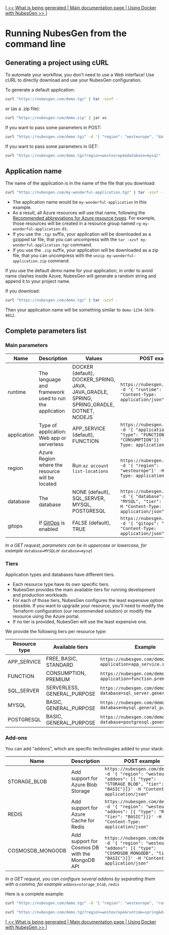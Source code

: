 [[ << What is being generated ](what-is-being-generated.md) |[ Main documentation page ](README.md) |[ Using Docker with NubesGen >> ](runtimes/docker.md)]

# Running NubesGen from the command line

## Generating a project using cURL

To automate your workflow, you don't need to use a Web interface! Use cURL to directly download and use your NubesGen configuration.

To generate a default application:

```bash
curl "https://nubesgen.com/demo.tgz" | tar -xzvf -
```

or (as a .zip file):

```bash
curl "https://nubesgen.com/demo.zip" | jar xv
```

If you want to pass some parameters in POST:

```bash
curl "https://nubesgen.com/demo.tgz" -d '{ "region": "westeurope", "database": { "type": "MYSQL", "tier": "BASIC"}}' -H "Content-Type: application/json"  | tar -xzvf -
```

If you want to pass some parameters in GET:

```bash
curl "https://nubesgen.com/demo.tgz?region=westeurope&database=mysql" | tar -xzvf -
```

## Application name

The name of the application is in the name of the file that you download:

```bash
curl "https://nubesgen.com/my-wonderful-application.tgz" | tar -xzvf -
```

- The application name would be `my-wonderful-application` in this example.
- As a result, all Azure resources will use that name, following the [Recommended abbreviations for Azure resource types](https://aka.ms/nubesgen-recommended-abbreviations).
  For example, those resources will be created in a resource group named `rg-my-wonderful-application-01`.
- If you use the `.tgz` suffix, your application will be downloaded as a gzipped tar file, that you can uncompress with the `tar -xzvf my-wonderful-application.tgz` command.
- If you use the `.zip` suffix, your application will be downloaded as a zip file, that you can uncompress with the `unzip my-wonderful-application.zip` command.

If you use the default *demo* name for your application, in order to avoid name clashes inside Azure, NubesGen will generate a random string and append it
to your project name.

If you download:

```bash
curl "https://nubesgen.com/demo.tgz" | tar -xzvf -
```

Then your application name will be something similar to `demo-1234-5678-9012`.

## Complete parameters list

### Main parameters

| Name  | Description  | Values  | POST example | GET example  |
|---|---|---|---|---|
| runtime |  The language and framework used to run the application | DOCKER (default), DOCKER_SPRING, JAVA, JAVA_GRADLE, SPRING, SPRING_GRADLE, DOTNET, NODEJS | `https://nubesgen.com/demo.tgz -d '{ "runtime": "JAVA"' -H "Content-Type: application/json"` | `https://nubesgen.com/demo.tgz?runtime=java`  |
| application  | Type of application: Web app or serverless  | APP_SERVICE (default), FUNCTION | `https://nubesgen.com/demo.tgz -d '{ "application": { "type": "FUNCTION", "tier": "CONSUMPTION"}}' -H "Content-Type: application/json"` | `https://nubesgen.com/demo.tgz?application=function`  |
| region  |  Azure Region where the resource will be located | Run `az account list-locations` | `https://nubesgen.com/demo.tgz -d '{ "region": "westeurope"}' -H "Content-Type: application/json"` | `https://nubesgen.com/demo.tgz?region=westeurope`  |
| database  |  The database | NONE (default), SQL_SERVER, MYSQL, POSTGRESQL  | `https://nubesgen.com/demo.tgz -d '{ "database": { "type": "MYSQL", "tier": "BASIC"}}' -H "Content-Type: application/json"` | `https://nubesgen.com/demo.tgz?database=mysql`  |
| gitops  |  If [GitOps](docs/gitops-overview.md) is enabled | FALSE (default), TRUE  | `https://nubesgen.com/demo.tgz -d '{ "gitops": "true"}' -H "Content-Type: application/json"` | `https://nubesgen.com/demo.tgz?gitops=true`  |

_In a GET request, parameters can be in uppercase or lowercase, for example `database=MYSQL`or `database=mysql`_

### Tiers

Application types and databases have different tiers.

- Each resource type have its own specific tiers.
- NubesGen provides the main available tiers for running development and production workloads.
- For each of those tiers, NubesGen configures the least expensive option possible. If you want to upgrade your resource, you'll need to modify the Terraform configuration (our recommended solution) or modify the resource using the Azure portal.
- If no tier is provided, NubesGen will use the least expensive one.

We provide the following tiers per resource type:

| Resource type  | Available tiers  | Example |
|---|---|---|
| APP_SERVICE | FREE, BASIC, STANDARD | `https://nubesgen.com/demo.tgz?application=app_service.standard` |
| FUNCTION | CONSUMPTION, PREMIUM | `https://nubesgen.com/demo.tgz?application=function.premium` |
| SQL_SERVER | SERVERLESS, GENERAL_PURPOSE | `https://nubesgen.com/demo.tgz?database=sql_server.general_purpose` |
| MYSQL | BASIC, GENERAL_PURPOSE | `https://nubesgen.com/demo.tgz?database=mysql.general_purpose` |
| POSTGRESQL |BASIC, GENERAL_PURPOSE | `https://nubesgen.com/demo.tgz?database=postgresql.general_purpose` |

### Add-ons

You can add "addons", which are specific technologies added to your stack:

| Name  | Description  | POST example | GET example  |
|---|---|---|---|
| STORAGE_BLOB  | Add support for Azure Blob Storage  | `https://nubesgen.com/demo.tgz -d '{ "region": "westeurope", "addons": [{ "type": "STORAGE_BLOB", "tier": "BASIC"}]}' -H "Content-Type: application/json"` | `https://nubesgen.com/demo.tgz?addons=storage_blob`  |
| REDIS  | Add support for Azure Cache for Redis  | `https://nubesgen.com/demo.tgz -d '{ "region": "westeurope", "addons": [{ "type": "REDIS", "tier": "BASIC"}]}' -H "Content-Type: application/json"` | `https://nubesgen.com/demo.tgz?addons=redis`  |
| COSMOSDB_MONGODB  | Add support for Cosmos DB with the MongoDB API  | `https://nubesgen.com/demo.tgz -d '{ "region": "westeurope", "addons": [{ "type": "COSMOSDB_MONGODB", "tier": "BASIC"}]}' -H "Content-Type: application/json"` | `https://nubesgen.com/demo.tgz?addons=cosmosdb_mongodb`  |

_In a GET request, you can configure several addons by separating them with a comma, for example `addons=storage_blob,redis`_

Here is a complete example:

```bash
curl "https://nubesgen.com/demo.tgz" -d '{ "region": "westeurope", "runtime": "spring", "database": { "type": "MYSQL", "tier": "BASIC"}, "addons": [{ "type": "STORAGE_BLOB", "tier": "BASIC"}, { "type": "REDIS", "tier": "BASIC"}]}' -H "Content-Type: application/json"  | tar -xzvf -
```

```bash
curl "https://nubesgen.com/demo.tgz?region=westeurope&runtime=spring&database=MYSQL&addons=STORAGE_BLOB,REDIS"  | tar -xzvf -
```

[[ << What is being generated ](what-is-being-generated.md) |[ Main documentation page ](README.md) |[ Using Docker with NubesGen >> ](runtimes/docker.md)]
